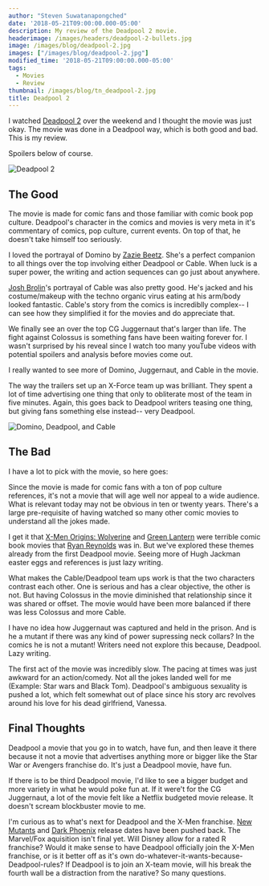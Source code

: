 ```yaml
---
author: "Steven Suwatanapongched"
date: '2018-05-21T09:00:00.000-05:00'
description: My review of the Deadpool 2 movie.
headerimage: /images/headers/deadpool-2-bullets.jpg
image: /images/blog/deadpool-2.jpg
images: ["/images/blog/deadpool-2.jpg"]
modified_time: '2018-05-21T09:00:00.000-05:00'
tags:
  - Movies
  - Review
thumbnail: /images/blog/tn_deadpool-2.jpg
title: Deadpool 2
---
```



I watched [Deadpool 2](https://www.imdb.com/title/tt5463162/) over the weekend and I thought the movie was just okay. The movie was done in a Deadpool way, which is both good and bad. This is my review.

Spoilers below of course.

![Deadpool 2](/images/blog/deadpool-2.jpg)

## The Good

The movie is made for comic fans and those familiar with comic book pop culture. Deadpool's character in the comics and movies is very meta in it's commentary of comics, pop culture, current events. On top of that, he doesn't take himself too seriously.

I loved the portrayal of Domino by [Zazie Beetz](https://www.imdb.com/name/nm5939164/). She's a perfect companion to all things over the top involving either Deadpool or Cable. When luck is a super power, the writing and action sequences can go just about anywhere.

[Josh Brolin](https://www.imdb.com/name/nm0000982/)'s portrayal of Cable was also pretty good. He's jacked and his costume/makeup with the techno organic virus eating at his arm/body looked fantastic. Cable's story from the comics is incrediblly complex-- I can see how they simplified it for the movies and do appreciate that.

We finally see an over the top CG Juggernaut that's larger than life. The fight against Colossus is something fans have been waiting forever for. I wasn't surprised by his reveal since I watch too many youTube videos with potential spoilers and analysis before movies come out.

I really wanted to see more of Domino, Juggernaut, and Cable in the movie.

The way the trailers set up an X-Force team up was brilliant. They spent a lot of time advertising one thing that only to obliterate most of the team in five minutes. Again, this goes back to Deadpool writers teasing one thing, but giving fans something else instead-- very Deadpool.

![Domino, Deadpool, and Cable](/images/blog/deadpool-2-domino-cable.jpg)

## The Bad

I have a lot to pick with the movie, so here goes:

Since the movie is made for comic fans with a ton of pop culture references, it's not a movie that will age well nor appeal to a wide audience. What is relevant today may not be obvious in ten or twenty years. There's a large pre-requisite of having watched so many other comic movies to understand all the jokes made.

I get it that [X-Men Origins: Wolverine](https://www.imdb.com/title/tt0458525/) and [Green Lantern](https://www.imdb.com/title/tt1133985/) were terrible comic book movies that [Ryan Reynolds](https://www.imdb.com/name/nm0005351/) was in. But we've explored these themes already from the first Deadpool movie. Seeing more of Hugh Jackman easter eggs and references is just lazy writing.

What makes the Cable/Deadpool team ups work is that the two characters contrast each other. One is serious and has a clear objective, the other is not. But having Colossus in the movie diminished that relationship since it was shared or offset. The movie would have been more balanced if there was less Colossus and more Cable.

I have no idea how Juggernaut was captured and held in the prison. And is he a mutant if there was any kind of power supressing neck collars? In the comics he is not a mutant! Writers need not explore this because, Deadpool. Lazy writing.

The first act of the movie was incredibly slow. The pacing at times was just awkward for an action/comedy. Not all the jokes landed well for me (Example: Star wars and Black Tom). Deadpool's ambiguous sexuality is pushed a lot, which felt somewhat out of place since his story arc revolves around his love for his dead girlfriend, Vanessa.

## Final Thoughts

Deadpool a movie that you go in to watch, have fun, and then leave it there because it not a movie that advertises anything more or bigger like the Star War or Avengers franchise do. It's just a Deadpool movie, have fun.

If there is to be third Deadpool movie, I'd like to see a bigger budget and more variety in what he would poke fun at. If it were't for the CG Juggernaut, a lot of the movie felt like a Netflix budgeted movie release. It doesn't scream blockbuster movie to me.

I'm curious as to what's next for Deadpool and the X-Men franchise. [New Mutants](https://www.imdb.com/title/tt4682266/) and [Dark Phoenix](https://www.imdb.com/title/tt6565702/) release dates have been pushed back. The Marvel/Fox aquisition isn't final yet. Will Disney allow for a rated R franchise? Would it make sense to have Deadpool officially join the X-Men franchise, or is it better off as it's own do-whatever-it-wants-because-Deadpool-rules? If Deadpool is to join an X-team movie, will his break the fourth wall be a distraction from the narative? So many questions.